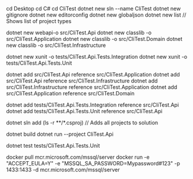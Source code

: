cd Desktop
cd C#
cd CliTest
dotnet new sln --name CliTest
dotnet new gitignore
dotnet new editorconfig
dotnet new globaljson
dotnet new list // Shows list of project types

dotnet new webapi-o src/CliTest.Api
dotnet new classlib -o src/CliTest.Application
dotnet new classlib -o src/CliTest.Domain
dotnet new classlib -o src/CliTest.Infrastructure

dotnet new xunit -o tests/CliTest.Api.Tests.Integration
dotnet new xunit -o tests/CliTest.Api.Tests.Unit

dotnet add src/CliTest.Api reference src/CliTest.Application
dotnet add src/CliTest.Api reference src/CliTest.Infrastructure
dotnet add src/CliTest.Infrastructure reference src/CliTest.Application
dotnet add src/CliTest.Application reference src/CliTest.Domain

dotnet add tests/CliTest.Api.Tests.Integration reference src/CliTest.Api
dotnet add tests/CliTest.Api.Tests.Unit reference src/CliTest.Api

dotnet sln add (ls -r **/*.csproj) // Adds all projects to solution

dotnet build
dotnet run --project CliTest.Api

dotnet test tests/CliTest.Api.Tests.Unit


docker pull mcr.microsoft.com/mssql/server
docker run -e "ACCEPT_EULA=Y" -e "MSSQL_SA_PASSWORD=Mypassword#123" -p 1433:1433 -d mcr.microsoft.com/mssql/server